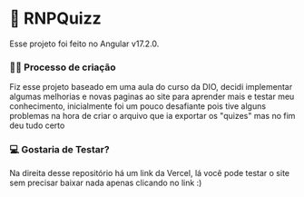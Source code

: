 # 🏁 RNPQuizz

Esse projeto foi feito no Angular v17.2.0.

### 👨‍💻 Processo de criação
Fiz esse projeto baseado em uma aula do curso da DIO, decidi implementar algumas melhorias e novas paginas ao site para aprender mais e testar meu conhecimento, inicialmente foi um pouco desafiante pois tive alguns problemas na hora de criar o arquivo que ia exportar os "quizes" mas no fim deu tudo certo

### 💻  Gostaria de Testar?
Na direita desse repositório há um link da Vercel, lá você pode testar o site sem precisar baixar nada apenas clicando no link :)

